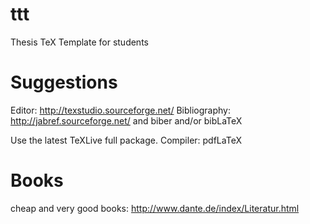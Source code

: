 ttt
===

Thesis TeX Template for students

Suggestions
===========
Editor: http://texstudio.sourceforge.net/
Bibliography: http://jabref.sourceforge.net/ and biber and/or bibLaTeX

Use the latest TeXLive full package. 
Compiler: pdfLaTeX

Books
=====
cheap and very good books: http://www.dante.de/index/Literatur.html